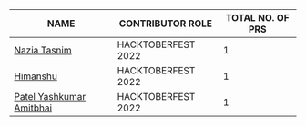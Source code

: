 | NAME                                           | CONTRIBUTOR ROLE    | TOTAL NO. OF PRS | 
| ---------------------------------------------- | ------------------- | ---------------- |
| [Nazia Tasnim](https://github.com/appledora)   | HACKTOBERFEST 2022  |        1         |
| [Himanshu](https://github.com/itshypon)        | HACKTOBERFEST 2022  |        1         |
| [Patel Yashkumar Amitbhai](patelyash5208)      | HACKTOBERFEST 2022  |        1         |
